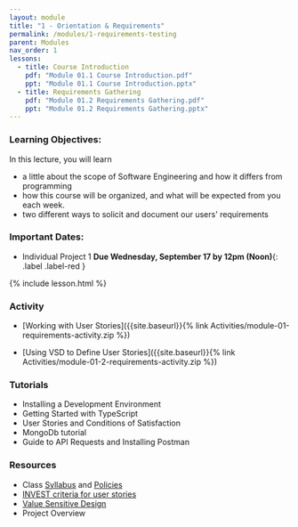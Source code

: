 ```yaml
---
layout: module
title: "1 - Orientation & Requirements"
permalink: /modules/1-requirements-testing
parent: Modules
nav_order: 1
lessons: 
  - title: Course Introduction
    pdf: "Module 01.1 Course Introduction.pdf"
    ppt: "Module 01.1 Course Introduction.pptx"
  - title: Requirements Gathering
    pdf: "Module 01.2 Requirements Gathering.pdf" 
    ppt: "Module 01.2 Requirements Gathering.pptx"
---
```

### Learning Objectives:
In this lecture, you will learn

* a little about the scope of Software Engineering and how it differs from programming
* how this course will be organized, and what will be expected from you each week.
* two different ways to solicit and document our users' requirements

### Important Dates:
* Individual Project 1 **Due Wednesday, September 17 by 12pm (Noon)**{: .label .label-red }

{% include lesson.html %}

### Activity
* [Working with User Stories]({{site.baseurl}}{% link Activities/module-01-requirements-activity.zip %})

* [Using VSD to Define User Stories]({{site.baseurl}}{% link Activities/module-01-2-requirements-activity.zip %})

### Tutorials
* Installing a Development Environment 
* Getting Started with TypeScript
* User Stories and Conditions of Satisfaction
* MongoDb tutorial
* Guide to API Requests and Installing Postman


### Resources
* Class [Syllabus](https://neu-se.github.io/CS4530-Fall-2025) and [Policies](https://neu-se.github.io/CS4530-Fall-2025/policies/)
* [INVEST criteria for user stories](https://agileforall.com/new-to-agile-invest-in-good-user-stories/)
* [Value Sensitive Design](https://vsd.ccs.neu.edu/introduction/)
* Project Overview